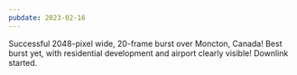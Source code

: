```yaml
---
pubdate: 2023-02-16
---
```


Successful 2048-pixel wide, 20-frame burst over Moncton, Canada!  Best burst yet, with residential development and airport clearly visible!  Downlink started.